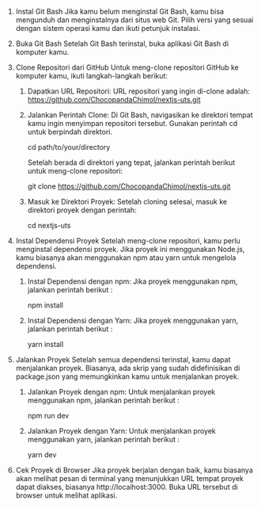 1. Instal Git Bash
Jika kamu belum menginstal Git Bash, kamu bisa mengunduh dan menginstalnya dari situs web Git. Pilih versi yang sesuai dengan sistem operasi kamu dan ikuti petunjuk instalasi.

2. Buka Git Bash
Setelah Git Bash terinstal, buka aplikasi Git Bash di komputer kamu.

3. Clone Repositori dari GitHub
   Untuk meng-clone repositori GitHub ke komputer kamu, ikuti langkah-langkah berikut:
   1. Dapatkan URL Repositori:
      URL repositori yang ingin di-clone adalah: https://github.com/ChocopandaChimol/nextjs-uts.git
   2. Jalankan Perintah Clone:
      Di Git Bash, navigasikan ke direktori tempat kamu ingin menyimpan repositori tersebut. Gunakan perintah cd untuk berpindah direktori.
      
      cd path/to/your/directory

      Setelah berada di direktori yang tepat, jalankan perintah berikut untuk meng-clone repositori:

      git clone https://github.com/ChocopandaChimol/nextjs-uts.git

    3. Masuk ke Direktori Proyek:
       Setelah cloning selesai, masuk ke direktori proyek dengan perintah:

       cd nextjs-uts
4. Instal Dependensi Proyek
Setelah meng-clone repositori, kamu perlu menginstal dependensi proyek. Jika proyek ini menggunakan Node.js, kamu biasanya akan menggunakan npm atau yarn untuk mengelola dependensi.
    1. Instal Dependensi dengan npm:
       Jika proyek menggunakan npm, jalankan perintah berikut :
       
       npm install

    2. Instal Dependensi dengan Yarn:
       Jika proyek menggunakan yarn, jalankan perintah berikut :

       yarn install

5. Jalankan Proyek
Setelah semua dependensi terinstal, kamu dapat menjalankan proyek. Biasanya, ada skrip yang sudah didefinisikan di package.json yang memungkinkan kamu untuk menjalankan proyek.
     1. Jalankan Proyek dengan npm:
        Untuk menjalankan proyek menggunakan npm, jalankan perintah berikut :

        npm run dev

     2. Jalankan Proyek dengan Yarn:
        Untuk menjalankan proyek menggunakan yarn, jalankan perintah berikut :

        yarn dev
        
6. Cek Proyek di Browser
Jika proyek berjalan dengan baik, kamu biasanya akan melihat pesan di terminal yang menunjukkan URL tempat proyek dapat diakses, biasanya http://localhost:3000. Buka URL tersebut di browser untuk melihat aplikasi.

